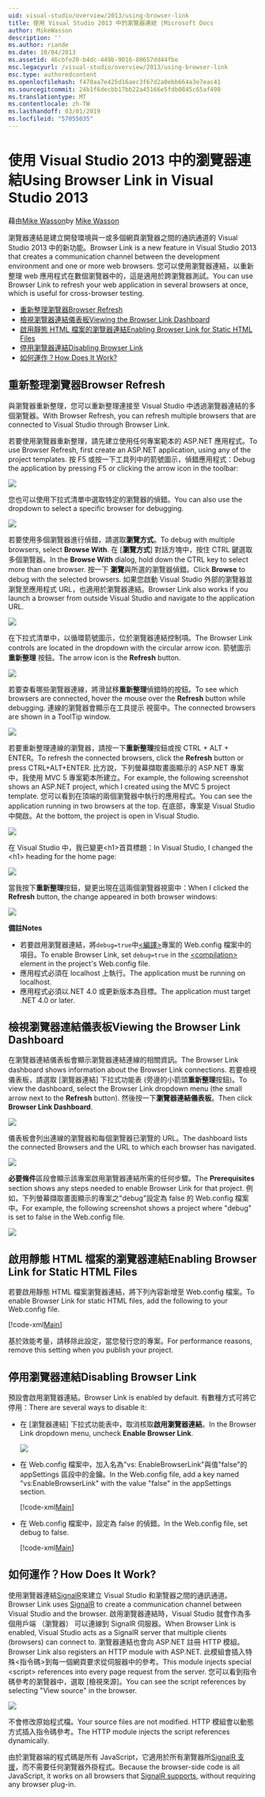```yaml
---
uid: visual-studio/overview/2013/using-browser-link
title: 使用 Visual Studio 2013 中的瀏覽器連結 |Microsoft Docs
author: MikeWasson
description: ''
ms.author: riande
ms.date: 10/04/2013
ms.assetid: 46cbfe20-b4dc-449b-9016-80657dd44fbe
msc.legacyurl: /visual-studio/overview/2013/using-browser-link
msc.type: authoredcontent
ms.openlocfilehash: f470aa7e425d16aec3f67d2a0ebb664a3e7eac41
ms.sourcegitcommit: 24b1f6decbb17bb22a45166e5fdb0845c65af498
ms.translationtype: MT
ms.contentlocale: zh-TW
ms.lasthandoff: 03/01/2019
ms.locfileid: "57055035"
---
```

<a name="using-browser-link-in-visual-studio-2013"></a><span data-ttu-id="eddf5-102">使用 Visual Studio 2013 中的瀏覽器連結</span><span class="sxs-lookup"><span data-stu-id="eddf5-102">Using Browser Link in Visual Studio 2013</span></span>
====================
<span data-ttu-id="eddf5-103">藉由[Mike Wasson](https://github.com/MikeWasson)</span><span class="sxs-lookup"><span data-stu-id="eddf5-103">by [Mike Wasson](https://github.com/MikeWasson)</span></span>

<span data-ttu-id="eddf5-104">瀏覽器連結是建立開發環境與一或多個網頁瀏覽器之間的通訊通道的 Visual Studio 2013 中的新功能。</span><span class="sxs-lookup"><span data-stu-id="eddf5-104">Browser Link is a new feature in Visual Studio 2013 that creates a communication channel between the development environment and one or more web browsers.</span></span> <span data-ttu-id="eddf5-105">您可以使用瀏覽器連結，以重新整理 web 應用程式在數個瀏覽器中的，這是適用於跨瀏覽器測試。</span><span class="sxs-lookup"><span data-stu-id="eddf5-105">You can use Browser Link to refresh your web application in several browsers at once, which is useful for cross-browser testing.</span></span>

- [<span data-ttu-id="eddf5-106">重新整理瀏覽器</span><span class="sxs-lookup"><span data-stu-id="eddf5-106">Browser Refresh</span></span>](#browser-refresh)
- [<span data-ttu-id="eddf5-107">檢視瀏覽器連結儀表板</span><span class="sxs-lookup"><span data-stu-id="eddf5-107">Viewing the Browser Link Dashboard</span></span>](#dashboard)
- [<span data-ttu-id="eddf5-108">啟用靜態 HTML 檔案的瀏覽器連結</span><span class="sxs-lookup"><span data-stu-id="eddf5-108">Enabling Browser Link for Static HTML Files</span></span>](#static-html)
- [<span data-ttu-id="eddf5-109">停用瀏覽器連結</span><span class="sxs-lookup"><span data-stu-id="eddf5-109">Disabling Browser Link</span></span>](#disabling)
- [<span data-ttu-id="eddf5-110">如何運作？</span><span class="sxs-lookup"><span data-stu-id="eddf5-110">How Does It Work?</span></span>](#how-it-works)

<a id="browser-refresh"></a>
## <a name="browser-refresh"></a><span data-ttu-id="eddf5-111">重新整理瀏覽器</span><span class="sxs-lookup"><span data-stu-id="eddf5-111">Browser Refresh</span></span>

<span data-ttu-id="eddf5-112">與瀏覽器重新整理，您可以重新整理連接至 Visual Studio 中透過瀏覽器連結的多個瀏覽器。</span><span class="sxs-lookup"><span data-stu-id="eddf5-112">With Browser Refresh, you can refresh multiple browsers that are connected to Visual Studio through Browser Link.</span></span>

<span data-ttu-id="eddf5-113">若要使用瀏覽器重新整理，請先建立使用任何專案範本的 ASP.NET 應用程式。</span><span class="sxs-lookup"><span data-stu-id="eddf5-113">To use Browser Refresh, first create an ASP.NET application, using any of the project templates.</span></span> <span data-ttu-id="eddf5-114">按 F5 或按一下工具列中的箭號圖示，偵錯應用程式：</span><span class="sxs-lookup"><span data-stu-id="eddf5-114">Debug the application by pressing F5 or clicking the arrow icon in the toolbar:</span></span>

![](using-browser-link/_static/image1.png)

<span data-ttu-id="eddf5-115">您也可以使用下拉式清單中選取特定的瀏覽器的偵錯。</span><span class="sxs-lookup"><span data-stu-id="eddf5-115">You can also use the dropdown to select a specific browser for debugging.</span></span>

![](using-browser-link/_static/image2.png)

<span data-ttu-id="eddf5-116">若要使用多個瀏覽器進行偵錯，請選取**瀏覽方式**。</span><span class="sxs-lookup"><span data-stu-id="eddf5-116">To debug with multiple browsers, select **Browse With**.</span></span> <span data-ttu-id="eddf5-117">在 [**瀏覽方式**] 對話方塊中，按住 CTRL 鍵選取多個瀏覽器。</span><span class="sxs-lookup"><span data-stu-id="eddf5-117">In the **Browse With** dialog, hold down the CTRL key to select more than one browser.</span></span> <span data-ttu-id="eddf5-118">按一下 **瀏覽**與所選的瀏覽器偵錯。</span><span class="sxs-lookup"><span data-stu-id="eddf5-118">Click **Browse** to debug with the selected browsers.</span></span> <span data-ttu-id="eddf5-119">如果您啟動 Visual Studio 外部的瀏覽器並瀏覽至應用程式 URL，也適用於瀏覽器連結。</span><span class="sxs-lookup"><span data-stu-id="eddf5-119">Browser Link also works if you launch a browser from outside Visual Studio and navigate to the application URL.</span></span>

![](using-browser-link/_static/image3.png)

<span data-ttu-id="eddf5-120">在下拉式清單中，以循環箭號圖示，位於瀏覽器連結控制項。</span><span class="sxs-lookup"><span data-stu-id="eddf5-120">The Browser Link controls are located in the dropdown with the circular arrow icon.</span></span> <span data-ttu-id="eddf5-121">箭號圖示**重新整理** 按鈕。</span><span class="sxs-lookup"><span data-stu-id="eddf5-121">The arrow icon is the **Refresh** button.</span></span>

![](using-browser-link/_static/image4.png)

<span data-ttu-id="eddf5-122">若要查看哪些瀏覽器連線，將滑鼠移**重新整理**偵錯時的按鈕。</span><span class="sxs-lookup"><span data-stu-id="eddf5-122">To see which browsers are connected, hover the mouse over the **Refresh** button while debugging.</span></span> <span data-ttu-id="eddf5-123">連線的瀏覽器會顯示在工具提示 視窗中。</span><span class="sxs-lookup"><span data-stu-id="eddf5-123">The connected browsers are shown in a ToolTip window.</span></span>

![](using-browser-link/_static/image5.png)

<span data-ttu-id="eddf5-124">若要重新整理連線的瀏覽器，請按一下**重新整理**按鈕或按 CTRL + ALT + ENTER。</span><span class="sxs-lookup"><span data-stu-id="eddf5-124">To refresh the connected browsers, click the **Refresh** button or press CTRL+ALT+ENTER.</span></span> <span data-ttu-id="eddf5-125">比方說，下列螢幕擷取畫面顯示的 ASP.NET 專案中，我使用 MVC 5 專案範本所建立。</span><span class="sxs-lookup"><span data-stu-id="eddf5-125">For example, the following screenshot shows an ASP.NET project, which I created using the MVC 5 project template.</span></span> <span data-ttu-id="eddf5-126">您可以看到在頂端的兩個瀏覽器中執行的應用程式。</span><span class="sxs-lookup"><span data-stu-id="eddf5-126">You can see the application running in two browsers at the top.</span></span> <span data-ttu-id="eddf5-127">在底部，專案是 Visual Studio 中開啟。</span><span class="sxs-lookup"><span data-stu-id="eddf5-127">At the bottom, the project is open in Visual Studio.</span></span>

![](using-browser-link/_static/image6.png)

<span data-ttu-id="eddf5-128">在 Visual Studio 中，我已變更&lt;h1&gt;首頁標題：</span><span class="sxs-lookup"><span data-stu-id="eddf5-128">In Visual Studio, I changed the &lt;h1&gt; heading for the home page:</span></span>

![](using-browser-link/_static/image7.png)

<span data-ttu-id="eddf5-129">當我按下**重新整理**按鈕，變更出現在這兩個瀏覽器視窗中：</span><span class="sxs-lookup"><span data-stu-id="eddf5-129">When I clicked the **Refresh** button, the change appeared in both browser windows:</span></span>

![](using-browser-link/_static/image8.png)

<span data-ttu-id="eddf5-130">**備註**</span><span class="sxs-lookup"><span data-stu-id="eddf5-130">**Notes**</span></span>

- <span data-ttu-id="eddf5-131">若要啟用瀏覽器連結，將`debug=true`中[&lt;編譯&gt;](https://msdn.microsoft.com/library/s10awwz0(v=vs.85).aspx)專案的 Web.config 檔案中的項目。</span><span class="sxs-lookup"><span data-stu-id="eddf5-131">To enable Browser Link, set `debug=true` in the [&lt;compilation&gt;](https://msdn.microsoft.com/library/s10awwz0(v=vs.85).aspx) element in the project's Web.config file.</span></span>
- <span data-ttu-id="eddf5-132">應用程式必須在 localhost 上執行。</span><span class="sxs-lookup"><span data-stu-id="eddf5-132">The application must be running on localhost.</span></span>
- <span data-ttu-id="eddf5-133">應用程式必須以.NET 4.0 或更新版本為目標。</span><span class="sxs-lookup"><span data-stu-id="eddf5-133">The application must target .NET 4.0 or later.</span></span>

<a id="dashboard"></a>
## <a name="viewing-the-browser-link-dashboard"></a><span data-ttu-id="eddf5-134">檢視瀏覽器連結儀表板</span><span class="sxs-lookup"><span data-stu-id="eddf5-134">Viewing the Browser Link Dashboard</span></span>

<span data-ttu-id="eddf5-135">在瀏覽器連結儀表板會顯示瀏覽器連結連線的相關資訊。</span><span class="sxs-lookup"><span data-stu-id="eddf5-135">The Browser Link dashboard shows information about the Browser Link connections.</span></span> <span data-ttu-id="eddf5-136">若要檢視儀表板，請選取 [瀏覽器連結] 下拉式功能表 (旁邊的小箭頭**重新整理**按鈕)。</span><span class="sxs-lookup"><span data-stu-id="eddf5-136">To view the dashboard, select the Browser Link dropdown menu (the small arrow next to the **Refresh** button).</span></span> <span data-ttu-id="eddf5-137">然後按一下**瀏覽器連結儀表板**。</span><span class="sxs-lookup"><span data-stu-id="eddf5-137">Then click **Browser Link Dashboard**.</span></span>

![](using-browser-link/_static/image9.png)

<span data-ttu-id="eddf5-138">儀表板會列出連線的瀏覽器和每個瀏覽器已瀏覽的 URL。</span><span class="sxs-lookup"><span data-stu-id="eddf5-138">The dashboard lists the connected Browsers and the URL to which each browser has navigated.</span></span>

![](using-browser-link/_static/image10.png)

<span data-ttu-id="eddf5-139">**必要條件**區段會顯示該專案啟用瀏覽器連結所需的任何步驟。</span><span class="sxs-lookup"><span data-stu-id="eddf5-139">The **Prerequisites** section shows any steps needed to enable Browser Link for that project.</span></span> <span data-ttu-id="eddf5-140">例如，下列螢幕擷取畫面顯示的專案之"debug"設定為 false 的 Web.config 檔案中。</span><span class="sxs-lookup"><span data-stu-id="eddf5-140">For example, the following screenshot shows a project where "debug" is set to false in the Web.config file.</span></span>

![](using-browser-link/_static/image11.png)

<a id="static-html"></a>
## <a name="enabling-browser-link-for-static-html-files"></a><span data-ttu-id="eddf5-141">啟用靜態 HTML 檔案的瀏覽器連結</span><span class="sxs-lookup"><span data-stu-id="eddf5-141">Enabling Browser Link for Static HTML Files</span></span>

<span data-ttu-id="eddf5-142">若要啟用靜態 HTML 檔案瀏覽器連結，將下列內容新增至 Web.config 檔案。</span><span class="sxs-lookup"><span data-stu-id="eddf5-142">To enable Browser Link for static HTML files, add the following to your Web.config file.</span></span>

[!code-xml[Main](using-browser-link/samples/sample1.xml)]

<span data-ttu-id="eddf5-143">基於效能考量，請移除此設定，當您發行您的專案。</span><span class="sxs-lookup"><span data-stu-id="eddf5-143">For performance reasons, remove this setting when you publish your project.</span></span>

<a id="disabling"></a>
## <a name="disabling-browser-link"></a><span data-ttu-id="eddf5-144">停用瀏覽器連結</span><span class="sxs-lookup"><span data-stu-id="eddf5-144">Disabling Browser Link</span></span>

<span data-ttu-id="eddf5-145">預設會啟用瀏覽器連結。</span><span class="sxs-lookup"><span data-stu-id="eddf5-145">Browser Link is enabled by default.</span></span> <span data-ttu-id="eddf5-146">有數種方式可將它停用：</span><span class="sxs-lookup"><span data-stu-id="eddf5-146">There are several ways to disable it:</span></span>

- <span data-ttu-id="eddf5-147">在 [瀏覽器連結] 下拉式功能表中，取消核取**啟用瀏覽器連結**。</span><span class="sxs-lookup"><span data-stu-id="eddf5-147">In the Browser Link dropdown menu, uncheck **Enable Browser Link**.</span></span> 

    ![](using-browser-link/_static/image12.png)
- <span data-ttu-id="eddf5-148">在 Web.config 檔案中，加入名為"vs: EnableBrowserLink"與值"false"的 appSettings 區段中的金鑰。</span><span class="sxs-lookup"><span data-stu-id="eddf5-148">In the Web.config file, add a key named "vs:EnableBrowserLink" with the value "false" in the appSettings section.</span></span> 

    [!code-xml[Main](using-browser-link/samples/sample2.xml)]
- <span data-ttu-id="eddf5-149">在 Web.config 檔案中，設定為 false 的偵錯。</span><span class="sxs-lookup"><span data-stu-id="eddf5-149">In the Web.config file, set debug to false.</span></span> 

    [!code-xml[Main](using-browser-link/samples/sample3.xml)]

<a id="how-it-works"></a>
## <a name="how-does-it-work"></a><span data-ttu-id="eddf5-150">如何運作？</span><span class="sxs-lookup"><span data-stu-id="eddf5-150">How Does It Work?</span></span>

<span data-ttu-id="eddf5-151">使用瀏覽器連結[SignalR](../../../signalr/index.md)來建立 Visual Studio 和瀏覽器之間的通訊通道。</span><span class="sxs-lookup"><span data-stu-id="eddf5-151">Browser Link uses [SignalR](../../../signalr/index.md) to create a communication channel between Visual Studio and the browser.</span></span> <span data-ttu-id="eddf5-152">啟用瀏覽器連結時，Visual Studio 就會作為多個用戶端 （瀏覽器） 可以連線到 SignalR 伺服器。</span><span class="sxs-lookup"><span data-stu-id="eddf5-152">When Browser Link is enabled, Visual Studio acts as a SignalR server that multiple clients (browsers) can connect to.</span></span> <span data-ttu-id="eddf5-153">瀏覽器連結也會向 ASP.NET 註冊 HTTP 模組。</span><span class="sxs-lookup"><span data-stu-id="eddf5-153">Browser Link also registers an HTTP module with ASP.NET.</span></span> <span data-ttu-id="eddf5-154">此模組會插入特殊&lt;指令碼&gt;到每一個網頁要求從伺服器中的參考。</span><span class="sxs-lookup"><span data-stu-id="eddf5-154">This module injects special &lt;script&gt; references into every page request from the server.</span></span> <span data-ttu-id="eddf5-155">您可以看到指令碼參考的瀏覽器中，選取 [檢視來源]。</span><span class="sxs-lookup"><span data-stu-id="eddf5-155">You can see the script references by selecting "View source" in the browser.</span></span>

![](using-browser-link/_static/image13.png)

<span data-ttu-id="eddf5-156">不會修改原始程式檔。</span><span class="sxs-lookup"><span data-stu-id="eddf5-156">Your source files are not modified.</span></span> <span data-ttu-id="eddf5-157">HTTP 模組會以動態方式插入指令碼參考。</span><span class="sxs-lookup"><span data-stu-id="eddf5-157">The HTTP module injects the script references dynamically.</span></span>

<span data-ttu-id="eddf5-158">由於瀏覽器端的程式碼是所有 JavaScript，它適用於所有瀏覽器所[SignalR 支援](../../../signalr/overview/getting-started/supported-platforms.md)，而不需要任何瀏覽器外掛程式。</span><span class="sxs-lookup"><span data-stu-id="eddf5-158">Because the browser-side code is all JavaScript, it works on all browsers that [SignalR supports](../../../signalr/overview/getting-started/supported-platforms.md), without requiring any browser plug-in.</span></span>
